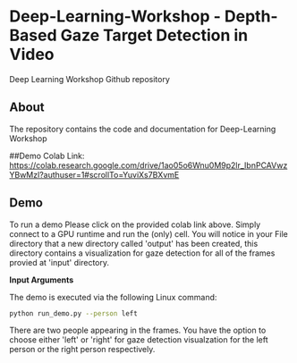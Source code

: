 # Deep-Learning-Workshop - Depth-Based Gaze Target Detection in Video
Deep Learning Workshop Github repository

## About
The repository contains the code and documentation for Deep-Learning Workshop

##Demo Colab Link:
https://colab.research.google.com/drive/1ao05o6Wnu0M9p2lr_IbnPCAVwzYBwMzl?authuser=1#scrollTo=YuviXs7BXvmE

## Demo
To run a demo Please click on the provided colab link above. Simply connect to a GPU runtime and run the (only) cell.
You will notice in your File directory that a new directory called 'output'  has been created, this directory contains a visualization for gaze detection for all of the frames provied at 'input' directory.

**Input Arguments**

The demo is executed via the following Linux command:
```bash
python run_demo.py --person left
```
There are two people appearing in the frames. You have the option to choose either 'left' or 'right' for gaze detection visualzation for the left person or the right person respectively. 



